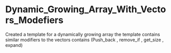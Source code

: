 # Dynamic_Growing_Array_With_Vectors_Modefiers
Created a template for a dynamically growing array
the template contains similar modifiers to the vectors 
contains (Push_back , remove_if , get_size , expand)
